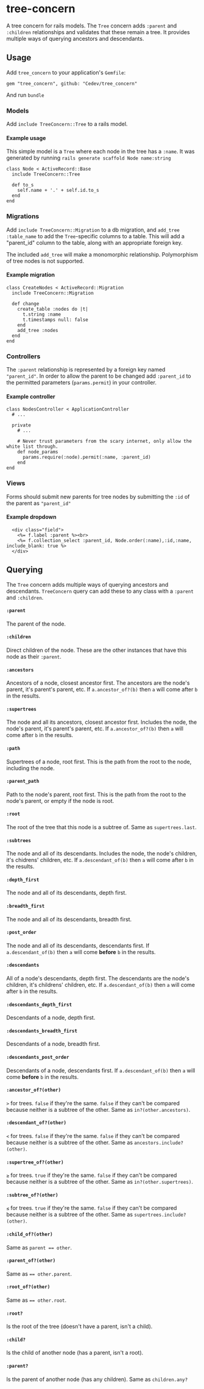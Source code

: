 # tree-concern

A tree concern for rails models.
The `Tree` concern adds `:parent` and `:children` relationships and validates that these remain a tree.
It provides multiple ways of querying ancestors and descendants.

## Usage

Add `tree_concern` to your application's `Gemfile`:

```
gem "tree_concern", github: "Cedev/tree_concern"
```

And run `bundle`

### Models

Add `include TreeConcern::Tree` to a rails model.

#### Example usage

This simple model is a `Tree` where each node in the tree has a `:name`. It was generated by running `rails generate scaffold Node name:string`

```
class Node < ActiveRecord::Base
  include TreeConcern::Tree
  
  def to_s
    self.name + '.' + self.id.to_s
  end
end
```

### Migrations

Add `include TreeConcern::Migration` to a db migration, and `add_tree :table_name` to add the `Tree`-specific columns to a table.
This will add a "parent_id" column to the table, along with an appropriate foreign key.

The included `add_tree` will make a monomorphic relationship. Polymorphism of tree nodes is not supported.

#### Example migration

```
class CreateNodes < ActiveRecord::Migration
  include TreeConcern::Migration
  
  def change
    create_table :nodes do |t|
      t.string :name
      t.timestamps null: false
    end
    add_tree :nodes
  end
end
```

### Controllers

The `:parent` relationship is represented by a foreign key named `"parent_id"`.
In order to allow the parent to be changed add `:parent_id` to the permitted parameters (`params.permit`) in your controller.

#### Example controller

```
class NodesController < ApplicationController
  # ...

  private
    # ...

    # Never trust parameters from the scary internet, only allow the white list through.
    def node_params
      params.require(:node).permit(:name, :parent_id)
    end
end
```

### Views

Forms should submit new parents for tree nodes by submitting the `:id` of the parent as `"parent_id"`

#### Example dropdown

```
  <div class="field">
    <%= f.label :parent %><br>
    <%= f.collection_select :parent_id, Node.order(:name),:id,:name, include_blank: true %>
  </div>
```

## Querying

The `Tree` concern adds multiple ways of querying ancestors and descendants. `TreeConcern` query can add these to any class with a `:parent` and `:children`.

#### `:parent`
The parent of the node.

#### `:children`
Direct children of the node. These are the other instances that have this node as their `:parent`.

#### `:ancestors`
Ancestors of a node, closest ancestor first. The ancestors are the node's parent, it's parent's parent, etc. If `a.ancestor_of?(b)` then `a` will come after `b` in the results.

#### `:supertrees`
The node and all its ancestors, closest ancestor first. Includes the node, the node's parent, it's parent's parent, etc. If `a.ancestor_of?(b)` then `a` will come after `b` in the results.

#### `:path`
Supertrees of a node, root first. This is the path from the root to the node, including the node.

#### `:parent_path`
Path to the node's parent, root first. This is the path from the root to the node's parent, or empty if the node is root.

#### `:root`
The root of the tree that this node is a subtree of. Same as `supertrees.last`.

#### `:subtrees`
The node and all of its descendants. Includes the node, the node's children, it's chidrens' children, etc. If `a.descendant_of(b)` then `a` will come after `b` in the results.

#### `:depth_first`
The node and all of its descendants, depth first. 

#### `:breadth_first`
The node and all of its descendants, breadth first.

#### `:post_order`
The node and all of its descendants, descendants first. If `a.descendant_of(b)` then `a` will come **before** `b` in the results.

#### `:descendants`
All of a node's descendants, depth first. The descendants are the node's children, it's childrens' children, etc. If `a.descendant_of(b)` then `a` will come after `b` in the results.

#### `:descendants_depth_first`
Descendants of a node, depth first. 

#### `:descendants_breadth_first`
Descendants of a node, breadth first.

#### `:descendants_post_order`
Descendants of a node, descendants first. If `a.descendant_of(b)` then `a` will come **before** `b` in the results.

#### `:ancestor_of?(other)`
`>` for trees. `false` if they're the same. `false` if they can't be compared because neither is a subtree of the other. Same as `in?(other.ancestors)`.

#### `:descendant_of?(other)`
`<` for trees. `false` if they're the same. `false` if they can't be compared because neither is a subtree of the other. Same as `ancestors.include?(other)`.

#### `:supertree_of?(other)`
`≥` for trees. `true` if they're the same. `false` if they can't be compared because neither is a subtree of the other. Same as `in?(other.supertrees)`.

#### `:subtree_of?(other)`
`≤` for trees. `true` if they're the same. `false` if they can't be compared because neither is a subtree of the other. Same as `supertrees.include?(other)`.

#### `:child_of?(other)`
Same as `parent == other`.

#### `:parent_of?(other)`
Same as `== other.parent`.

#### `:root_of?(other)`
Same as `== other.root`.

#### `:root?`
Is the root of the tree (doesn't have a parent, isn't a child).

#### `:child?`
Is the child of another node (has a parent, isn't a root).

#### `:parent?`
Is the parent of another node (has any children). Same as `children.any?`
